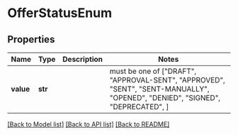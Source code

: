 # OfferStatusEnum


## Properties
Name | Type | Description | Notes
------------ | ------------- | ------------- | -------------
**value** | **str** |  |  must be one of ["DRAFT", "APPROVAL-SENT", "APPROVED", "SENT", "SENT-MANUALLY", "OPENED", "DENIED", "SIGNED", "DEPRECATED", ]

[[Back to Model list]](../README.md#documentation-for-models) [[Back to API list]](../README.md#documentation-for-api-endpoints) [[Back to README]](../README.md)


